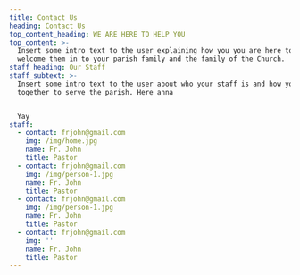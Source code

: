 ```yaml
---
title: Contact Us
heading: Contact Us
top_content_heading: WE ARE HERE TO HELP YOU
top_content: >-
  Insert some intro text to the user explaining how you you are here to help and
  welcome them in to your parish family and the family of the Church.
staff_heading: Our Staff
staff_subtext: >-
  Insert some intro text to the user about who your staff is and how you work
  together to serve the parish. Here anna


  Yay
staff:
  - contact: frjohn@gmail.com
    img: /img/home.jpg
    name: Fr. John
    title: Pastor
  - contact: frjohn@gmail.com
    img: /img/person-1.jpg
    name: Fr. John
    title: Pastor
  - contact: frjohn@gmail.com
    img: /img/person-1.jpg
    name: Fr. John
    title: Pastor
  - contact: frjohn@gmail.com
    img: ''
    name: Fr. John
    title: Pastor
---
```


